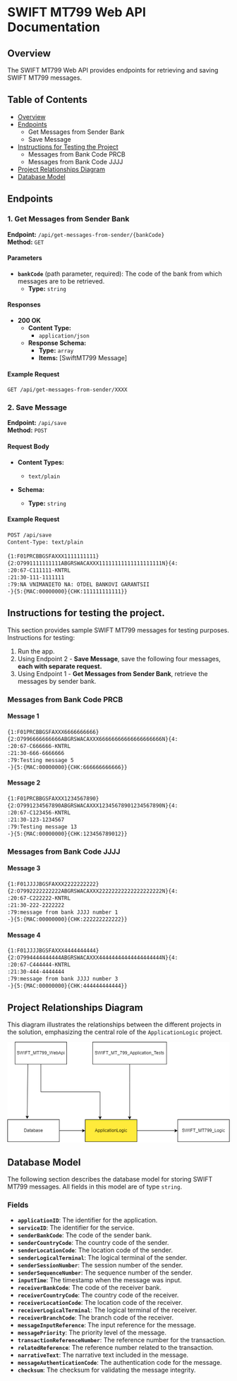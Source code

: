 # SWIFT MT799 Web API Documentation

## Overview

The SWIFT MT799 Web API provides endpoints for retrieving and saving SWIFT MT799 messages.

## Table of Contents

- [Overview](#overview)
- [Endpoints](#endpoints)
  - Get Messages from Sender Bank
  - Save Message
- [Instructions for Testing the Project](#instructions-for-testing-the-project)
  - Messages from Bank Code PRCB
  - Messages from Bank Code JJJJ
- [Project Relationships Diagram](#project-relationships-diagram)
- [Database Model](#database-model)

## Endpoints

### 1. **Get Messages from Sender Bank**

**Endpoint:** `/api/get-messages-from-sender/{bankCode}`  
**Method:** `GET`

#### Parameters

- **`bankCode`** (path parameter, required): The code of the bank from which messages are to be retrieved.
  - **Type:** `string`

#### Responses

- **200 OK**
  - **Content Type:**
    - `application/json`
  - **Response Schema:**
    - **Type:** `array`
    - **Items:** [SwiftMT799 Message]

#### Example Request

```http
GET /api/get-messages-from-sender/XXXX
```
### 2. **Save Message**

**Endpoint:** `/api/save`  
**Method:** `POST`

#### Request Body

- **Content Types:**
  - `text/plain`
    
- **Schema:**
  - **Type:** `string`

#### Example Request

```
POST /api/save
Content-Type: text/plain

{1:F01PRCBBGSFAXXX1111111111}{2:O7991111111111ABGRSWACAXXX11111111111111111111N}{4:
:20:67-C111111-KNTRL 
:21:30-111-1111111
:79:NA VNIMANIETO NA: OTDEL BANKOVI GARANTSII
-}{5:{MAC:00000000}{CHK:111111111111}}
```
## Instructions for testing the project.

This section provides sample SWIFT MT799 messages for testing purposes.
Instructions for testing:
1. Run the app.
2. Using Endpoint 2 - **Save Message**, save the following four messages, **each with separate request.**
3. Using Endpoint 1 - **Get Messages from Sender Bank**, retrieve the messages by sender bank.

### Messages from Bank Code PRCB

#### Message 1
```plaintext
{1:F01PRCBBGSFAXXX6666666666}{2:O7996666666666ABGRSWACAXXX66666666666666666666N}{4:
:20:67-C666666-KNTRL 
:21:30-666-6666666
:79:Testing message 5
-}{5:{MAC:00000000}{CHK:666666666666}}
```
#### Message 2
```plaintext
{1:F01PRCBBGSFAXXX1234567890}{2:O7991234567890ABGRSWACAXXX12345678901234567890N}{4:
:20:67-C123456-KNTRL 
:21:30-123-1234567
:79:Testing message 13
-}{5:{MAC:00000000}{CHK:123456789012}}
```

### Messages from Bank Code JJJJ

#### Message 3
```plaintext
{1:F01JJJJBGSFAXXX2222222222}{2:O7992222222222ABGRSWACAXXX22222222222222222222N}{4:
:20:67-C222222-KNTRL 
:21:30-222-2222222
:79:message from bank JJJJ number 1
-}{5:{MAC:00000000}{CHK:222222222222}}
```

#### Message 4
```plaintext
{1:F01JJJJBGSFAXXX4444444444}{2:O7994444444444ABGRSWACAXXX44444444444444444444N}{4:
:20:67-C444444-KNTRL 
:21:30-444-4444444
:79:message from bank JJJJ number 3
-}{5:{MAC:00000000}{CHK:444444444444}}
```
## Project Relationships Diagram

This diagram illustrates the relationships between the different projects in the solution, emphasizing the central role of the `ApplicationLogic` project.

![Project Relationships Diagram](readme-assets/architecture.png)

## Database Model

The following section describes the database model for storing SWIFT MT799 messages. All fields in this model are of type `string`.

### Fields

- **`applicationID`**: The identifier for the application.
- **`serviceID`**: The identifier for the service.
- **`senderBankCode`**: The code of the sender bank.
- **`senderCountryCode`**: The country code of the sender.
- **`senderLocationCode`**: The location code of the sender.
- **`senderLogicalTerminal`**: The logical terminal of the sender.
- **`senderSessionNumber`**: The session number of the sender.
- **`senderSequenceNumber`**: The sequence number of the sender.
- **`inputTime`**: The timestamp when the message was input.
- **`receiverBankCode`**: The code of the receiver bank.
- **`receiverCountryCode`**: The country code of the receiver.
- **`receiverLocationCode`**: The location code of the receiver.
- **`receiverLogicalTerminal`**: The logical terminal of the receiver.
- **`receiverBranchCode`**: The branch code of the receiver.
- **`messageInputReference`**: The input reference for the message.
- **`messagePriority`**: The priority level of the message.
- **`transactionReferenceNumber`**: The reference number for the transaction.
- **`relatedReference`**: The reference number related to the transaction.
- **`narrativeText`**: The narrative text included in the message.
- **`messageAuthenticationCode`**: The authentication code for the message.
- **`checksum`**: The checksum for validating the message integrity.
